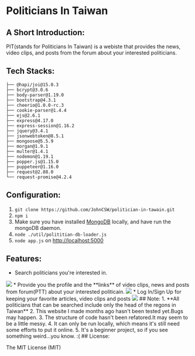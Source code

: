 # Politicians In Taiwan 
## A Short Introduction:
PIT(stands for Politicians In Taiwan) is a webiste that provides the news, video clips, 
and posts from the forum about your interested politicians.
## Tech Stacks:
```
├── @hapi/joi@15.0.3
├── bcrypt@3.0.6
├── body-parser@1.19.0
├── bootstrap@4.3.1
├── cheerio@1.0.0-rc.3
├── cookie-parser@1.4.4
├── ejs@2.6.1
├── express@4.17.0
├── express-session@1.16.2
├── jquery@3.4.1
├── jsonwebtoken@8.5.1
├── mongoose@5.5.9
├── morgan@1.9.1
├── multer@1.4.1
├── nodemon@1.19.1
├── popper.js@1.15.0
├── puppeteer@1.16.0
├── request@2.88.0
└── request-promise@4.2.4
```
## Configuration:
1. `git clone https://github.com/JohnCSW/politician-in-tawain.git`
2. `npm i`
3.  Make sure you have installed [MongoDB](https://www.mongodb.com/) locally, and have run the mongoDB daemon.
4. `node ./util/polititian-db-loader.js`
5. `node app.js` on <http://localhost:5000>
## Features:
* Search politicians you're interested in.
<img src='./readme-src/PIT_Search.gif'>
* Provide you the profile and the **links** of video clips, news and posts from forum(PTT) about your interested politicain.
<img src='./readme-src/PIT_Profile.gif'>
* Log In/Sign Up for keeping your favorite articles, video clips and posts
<img src='./readme-src/PIT_User.gif'>
## Note:
1. **All politicians that can be searched include only the head of the regons in Taiwan**
2. This website I made months ago hasn't been tested yet.Bugs may happen.
3. The structure of code hasn't been refatored.It may seem to be a little messy.
4. It can only be run locally, which means it's still need some efforts to put it online.
5. It's a beginner project, so if you see something weird...you know. :(
## License:

The MIT License (MIT)
